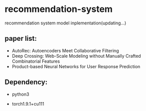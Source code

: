 # recommendation-system

recommendation system model inplementation(updating...)

## paper list:

- AutoRec: Autoencoders Meet Collaborative Filtering
- Deep Crossing: Web-Scale Modeling without Manually Crafted Combinatorial Features
- Product-based Neural Networks for User Response Prediction

## Dependency:

- python3

- torch1.9.1+cu111